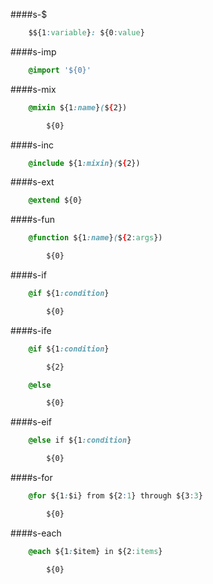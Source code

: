 ####s-$
```css
    $${1:variable}: ${0:value}
```
####s-imp
```css
    @import '${0}'
```
####s-mix
```css
    @mixin ${1:name}(${2})

        ${0}
```
####s-inc
```css
    @include ${1:mixin}(${2})
```
####s-ext
```css
    @extend ${0}
```
####s-fun
```css
    @function ${1:name}(${2:args})

        ${0}
```
####s-if
```css
    @if ${1:condition}

        ${0}
```
####s-ife
```css
    @if ${1:condition}

        ${2}

    @else

        ${0}
```
####s-eif
```css
    @else if ${1:condition}

        ${0}
```
####s-for
```css
    @for ${1:$i} from ${2:1} through ${3:3}

        ${0}
```
####s-each
```css
    @each ${1:$item} in ${2:items}

        ${0}
```
